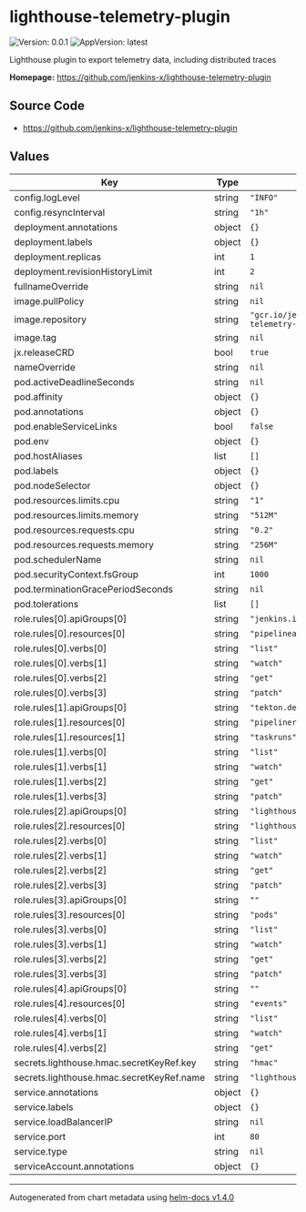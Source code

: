 # lighthouse-telemetry-plugin

![Version: 0.0.1](https://img.shields.io/badge/Version-0.0.1-informational?style=flat-square) ![AppVersion: latest](https://img.shields.io/badge/AppVersion-latest-informational?style=flat-square)

Lighthouse plugin to export telemetry data, including distributed traces

**Homepage:** <https://github.com/jenkins-x/lighthouse-telemetry-plugin>

## Source Code

* <https://github.com/jenkins-x/lighthouse-telemetry-plugin>

## Values

| Key | Type | Default | Description |
|-----|------|---------|-------------|
| config.logLevel | string | `"INFO"` |  |
| config.resyncInterval | string | `"1h"` |  |
| deployment.annotations | object | `{}` |  |
| deployment.labels | object | `{}` |  |
| deployment.replicas | int | `1` |  |
| deployment.revisionHistoryLimit | int | `2` |  |
| fullnameOverride | string | `nil` |  |
| image.pullPolicy | string | `nil` |  |
| image.repository | string | `"gcr.io/jenkinsxio/lighthouse-telemetry-plugin"` |  |
| image.tag | string | `nil` |  |
| jx.releaseCRD | bool | `true` |  |
| nameOverride | string | `nil` |  |
| pod.activeDeadlineSeconds | string | `nil` |  |
| pod.affinity | object | `{}` |  |
| pod.annotations | object | `{}` |  |
| pod.enableServiceLinks | bool | `false` |  |
| pod.env | object | `{}` |  |
| pod.hostAliases | list | `[]` |  |
| pod.labels | object | `{}` |  |
| pod.nodeSelector | object | `{}` |  |
| pod.resources.limits.cpu | string | `"1"` |  |
| pod.resources.limits.memory | string | `"512M"` |  |
| pod.resources.requests.cpu | string | `"0.2"` |  |
| pod.resources.requests.memory | string | `"256M"` |  |
| pod.schedulerName | string | `nil` |  |
| pod.securityContext.fsGroup | int | `1000` |  |
| pod.terminationGracePeriodSeconds | string | `nil` |  |
| pod.tolerations | list | `[]` |  |
| role.rules[0].apiGroups[0] | string | `"jenkins.io"` |  |
| role.rules[0].resources[0] | string | `"pipelineactivities"` |  |
| role.rules[0].verbs[0] | string | `"list"` |  |
| role.rules[0].verbs[1] | string | `"watch"` |  |
| role.rules[0].verbs[2] | string | `"get"` |  |
| role.rules[0].verbs[3] | string | `"patch"` |  |
| role.rules[1].apiGroups[0] | string | `"tekton.dev"` |  |
| role.rules[1].resources[0] | string | `"pipelineruns"` |  |
| role.rules[1].resources[1] | string | `"taskruns"` |  |
| role.rules[1].verbs[0] | string | `"list"` |  |
| role.rules[1].verbs[1] | string | `"watch"` |  |
| role.rules[1].verbs[2] | string | `"get"` |  |
| role.rules[1].verbs[3] | string | `"patch"` |  |
| role.rules[2].apiGroups[0] | string | `"lighthouse.jenkins.io"` |  |
| role.rules[2].resources[0] | string | `"lighthousejobs"` |  |
| role.rules[2].verbs[0] | string | `"list"` |  |
| role.rules[2].verbs[1] | string | `"watch"` |  |
| role.rules[2].verbs[2] | string | `"get"` |  |
| role.rules[2].verbs[3] | string | `"patch"` |  |
| role.rules[3].apiGroups[0] | string | `""` |  |
| role.rules[3].resources[0] | string | `"pods"` |  |
| role.rules[3].verbs[0] | string | `"list"` |  |
| role.rules[3].verbs[1] | string | `"watch"` |  |
| role.rules[3].verbs[2] | string | `"get"` |  |
| role.rules[3].verbs[3] | string | `"patch"` |  |
| role.rules[4].apiGroups[0] | string | `""` |  |
| role.rules[4].resources[0] | string | `"events"` |  |
| role.rules[4].verbs[0] | string | `"list"` |  |
| role.rules[4].verbs[1] | string | `"watch"` |  |
| role.rules[4].verbs[2] | string | `"get"` |  |
| secrets.lighthouse.hmac.secretKeyRef.key | string | `"hmac"` |  |
| secrets.lighthouse.hmac.secretKeyRef.name | string | `"lighthouse-hmac-token"` |  |
| service.annotations | object | `{}` |  |
| service.labels | object | `{}` |  |
| service.loadBalancerIP | string | `nil` |  |
| service.port | int | `80` |  |
| service.type | string | `nil` |  |
| serviceAccount.annotations | object | `{}` |  |

----------------------------------------------
Autogenerated from chart metadata using [helm-docs v1.4.0](https://github.com/norwoodj/helm-docs/releases/v1.4.0)
